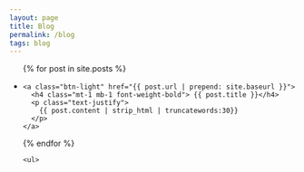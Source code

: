 ```yaml
---
layout: page
title: Blog
permalink: /blog
tags: blog
---
```



<ul class="list-unstyled">
      {% for post in site.posts %}


<li class="media mb-4">
  <!--<img class="align-self-start mr-3" width=64 src="/images/bio-photo-0.png" alt="">-->
  <div class="media-body bg-light p-3">

    <a class="btn-light" href="{{ post.url | prepend: site.baseurl }}">
      <h4 class="mt-1 mb-1 font-weight-bold"> {{ post.title }}</h4>
      <p class="text-justify">
        {{ post.content | strip_html | truncatewords:30}}
      </p>
    </a>
  </div>
</li>
      {% endfor %}

    <ul>
